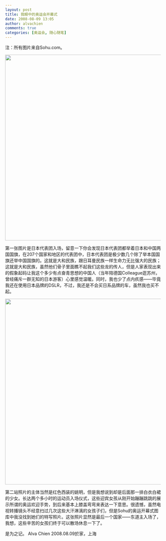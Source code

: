 ```yaml
---
layout: post
title: 我眼中的奥运会开幕式
date: 2008-08-09 13:05
author: alvachien
comments: true
categories: [奥运会, 随心随笔]
---
```

注：所有图片来自Sohu.com。

<img src="http://m4.biz.itc.cn/pic/t/11/15/Img421511_t.jpg" alt="" width="600" />

第一张图片是日本代表团入场，留意一下你会发现日本代表团都举着日本和中国两国国旗，在207个国家和地区的代表团中，日本代表团是极少数几个除了举本国国旗还举中国国旗的。这就是大和民族，跟日耳曼民族一样生命力无比强大的民族；这就是大和民族，虽然他们骨子里面瞧不起我们这些龙的传人，但是人家表现出来的假象起码让我这个多少有点奋青思想的中国人（当年陪德国Colleague逛苏州，曾经痛斥一群无知的日本游客）心里感觉温暖。同时，我也少了点内疚感——毕竟我还在使用日本品牌的DSLR，不过，我还是不会买日系品牌的车，虽然我也买不起。

<img src="http://m4.biz.itc.cn/pic/t/75/15/Img421575_t.jpg" alt="" width="600" />

第二站照片的主体当然是红色西装的姚明，但是我想说到却是后面那一排白衣白裙的少女。长达两个多小时的运动员入场仪式，这些迎宾女孩从刚开始蹦蹦跳跳的展示所谓的奥运欢迎手势，到后来基本上膝盖弯弯来表达一下意思。很遗憾，虽然电视转播镜头不经意扫过几次这些大汗淋漓的女孩子们，但是Sohu的奥运开幕式图库中我没找到她们的特写照片。这张照片显然是最后一个国家——东道主入场了，我想，这些辛苦的女孩们终于可以散场休息一下了。

是为之记。
Alva Chien
2008.08.09於家，上海
